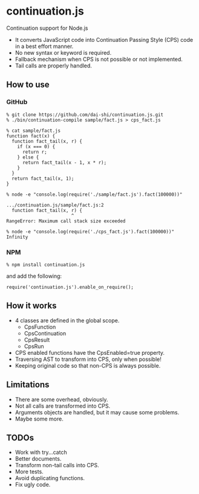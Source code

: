 continuation.js
===============

Continuation support for Node.js

* It converts JavaScript code into Continuation Passing Style (CPS) code in a best effort manner.
* No new syntax or keyword is required.
* Fallback mechanism when CPS is not possible or not implemented.
* Tail calls are properly handled.

How to use
----------

### GitHub

    % git clone https://github.com/dai-shi/continuation.js.git
    % ./bin/continuation-compile sample/fact.js > cps_fact.js
    
    % cat sample/fact.js
    function fact(x) {
      function fact_tail(x, r) {
        if (x === 0) {
          return r;
        } else {
          return fact_tail(x - 1, x * r);
        }
      }
      return fact_tail(x, 1);
    }

    % node -e "console.log(require('./sample/fact.js').fact(100000))"
    
    .../continuation.js/sample/fact.js:2
      function fact_tail(x, r) {
                            ^
    RangeError: Maximum call stack size exceeded
    
    % node -e "console.log(require('./cps_fact.js').fact(100000))"
    Infinity

### NPM

    % npm install continuation.js

and add the following:

    require('continuation.js').enable_on_require();

How it works
------------

* 4 classes are defined in the global scope.
    * CpsFunction
    * CpsContinuation
    * CpsResult
    * CpsRun
* CPS enabled functions have the CpsEnabled=true property.
* Traversing AST to transform into CPS, only when possible!
* Keeping original code so that non-CPS is always possible.

Limitations
-----------

* There are some overhead, obviously.
* Not all calls are transformed into CPS.
* Arguments objects are handled, but it may cause some problems.
* Maybe some more.

TODOs
-----

* Work with try...catch
* Better documents.
* Transform non-tail calls into CPS.
* More tests.
* Avoid duplicating functions.
* Fix ugly code.

